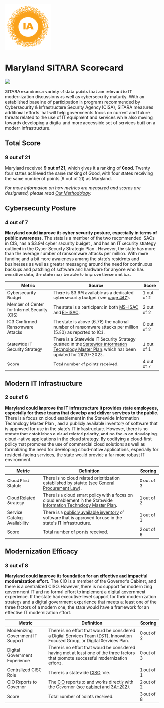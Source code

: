 ![image](https://github.com/internetassociation/SITARA/blob/main/Assets/IA_Mark.png)

# Maryland SITARA Scorecard

<img src="https://upload.wikimedia.org/wikipedia/commons/thumb/a/a0/Flag_of_Maryland.svg/640px-Flag_of_Maryland.svg.png" width="100" />

SITARA examines a variety of data points that are relevant to IT modernization discussions as well as cybersecurity maturity. With an established baseline of participation in programs recommended by Cybersecurity & Infrastructure Security Agency (CISA), SITARA measures additional efforts that will help governments focus on current and future threats related to the use of IT equipment and services while also moving towards developing a digital and more accessible set of services built on a modern infrastructure.

## Total Score

### 9 out of 21

Maryland received **9 out of 21**, which gives it a ranking of **Good**. Twenty four states achieved the same ranking of Good, with four states receiving the same number of points (9 out of 21) as Maryland.

*For more information on how metrics are measured and scores are designated, please read [Our Methodology](https://github.com/internetassociation/SITARA/blob/main/Data/Individual-Data/Our-Methodology.md).*

## Cybersecurity Posture

### 4 out of 7

**Maryland could improve its cyber security posture, especially in terms of public awareness.** The state is a member of the two recommended ISACs in CIS, has a $3.9M cyber security budget , and has an IT security strategy outlined in the Cyber Security Strategic Plan . However, the state has more than the average number of ransomware attacks per million. With more funding and a bit more awareness among the state’s residents and businesses as well as greater messaging around the need for continuous backups and patching of software and hardware for anyone who has sensitive data, the state may be able to improve these metrics.

Metric | Source | Score
--- | --- | ---
Cybersecurity Budget | There is $3.9M available as a dedicated cybersecurity budget (see [page 467](https://dbm.maryland.gov/budget/Documents/operbudget/2021/agency/DepartmentofInformationTechnology.pdf)). | 1 out of 2
Member of Center for Internet Security (CIS) | The state is a participant in both [MS-ISAC](https://www.cisecurity.org/partners-state-government/) and [EI-ISAC](https://www.cisecurity.org/ei-isac/partners-ei-isac/). | 2 out of 2
IC3 Confirmed Ransomware Attacks | The state is above (6.78) the national number of ransomware attacks per million (5.80) as reported to IC3. | 0 out of 2
Statewide IT Security Strategy | There is a Statewide IT Security Strategy outlined in the [Statewide Information Technology Master Plan](https://doit.maryland.gov/Publications/Information-Technology-Master-Plan-2020-2023.pdf), which has been updated for 2020-2023. | 1 out of 1
Score | Total number of points received. | 4 out of 7

## Modern IT Infrastructure

### 2 out of 6

**Maryland could improve the IT infrastructure it provides state employees, especially for those teams that develop and deliver services to the public.** There is a focus on cloud enablement in the Statewide Information Technology Master Plan , and a publicly available inventory of software that is approved for use in the state’s IT infrastructure. However, there is no statute that establishes a cloud related priority, and no focus on developing cloud-native applications in the cloud strategy. By codifying a cloud-first policy that promotes the use of commercial cloud solutions as well as formalizing the need for developing cloud-native applications, especially for resident-facing services, the state would provide a far more robust IT environment.

Metric | Definition | Scoring
--- | --- | ---
Cloud First Statute | There is no cloud related prioritization established by statute (see [General Procurement Law](https://mgaleg.maryland.gov/2021RS/Statute_Web/gsf/gsf.pdf)). | 0 out of 3
Cloud Related Strategy | There is a cloud smart policy with a focus on cloud enablement in the [Statewide Information Technology Master Plan](https://doit.maryland.gov/Publications/Information-Technology-Master-Plan-2020-2023.pdf). | 1 out of 2
Service Catalog Availability | There is a [publicly available inventory](https://doit.maryland.gov/support/Pages/sc_index.aspx) of software that is approved for use in the state's IT infrastructure. | 1 out of 1
Score | Total number of points received. | 2 out of 6

## Modernization Efficacy

### 3 out of 8

**Maryland could improve its foundation for an effective and impactful modernization effort.** The CIO is a member of the Governor’s Cabinet, and there is a centralized CISO. However, there is no support for modernizing government IT and no formal effort to implement a digital government experience. If the state had executive-level support for their modernization strategy and a digital government experience that meets at least one of the three factors of a modern one, the state would have a framework for an effective IT modernization effort.

Metric | Definition | Scoring
--- | --- | ---
Modernizing Government IT Support | There is no effort that would be considered a Digital Services Team (DST), Innovation Focused Group, or Digital Services Plan. | 0 out of 2
Digital Government Experience | There is no effort that would be considered having met at least one of the three factors that promote successful modernization efforts. | 0 out of 3
Centralized CISO Role  | There is a statewide [CISO](http://www.dbm.state.md.us/phonebook/OfficeSub.asp?OID=8187) role. | 1 out of 1
CIO Reports to Governor | The [CIO](http://www.dbm.state.md.us/phonebook/OfficeSub.asp?OID=8247) reports to and works directly with the Governor (see [cabinet](https://msa.maryland.gov/msa/mdmanual/08conoff/html/01coun.html) and [3A-202]((https://mgaleg.maryland.gov/2021RS/Statute_Web/gsf/gsf.pdf))). | 2 out of 2
Score | Total number of points received. | 3 out of 8